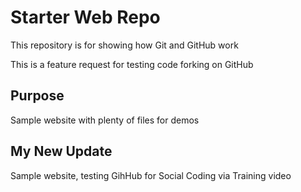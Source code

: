 # Starter Web Repo

This repository is for showing how Git and GitHub work

This is a feature request for testing code forking on GitHub


## Purpose

Sample website with plenty of files for demos

## My New Update 

Sample website, testing GihHub for Social Coding via Training video  

